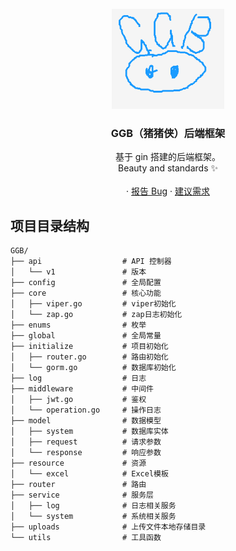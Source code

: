 <br />
<div align="center">
  <a href="https://github.com/wangyupo/GGB">
    <img src="./logo.png" alt="Logo" width="180" height="160">
  </a>

  <h3 align="center">GGB（猪猪侠）后端框架</h3>

  <p>
    基于 gin 搭建的后端框架。
    <br />
    Beauty and standards ✨
    <br />
    <br />
    ·
    <a href="https://github.com/wangyupo/GGB/issues">报告 Bug</a>
    ·
    <a href="https://github.com/wangyupo/GGB/issues">建议需求</a>
  </p>
</div>

## 项目目录结构

```
GGB/
├── api                  # API 控制器
│   └── v1               # 版本
├── config               # 全局配置
├── core                 # 核心功能
│   ├── viper.go         # viper初始化
│   └── zap.go           # zap日志初始化
├── enums                # 枚举
├── global               # 全局常量
├── initialize           # 项目初始化
│   ├── router.go        # 路由初始化
│   └── gorm.go          # 数据库初始化
├── log                  # 日志
├── middleware           # 中间件
│   ├── jwt.go           # 鉴权
│   └── operation.go     # 操作日志
├── model                # 数据模型
│   ├── system           # 数据库实体
│   ├── request          # 请求参数
│   └── response         # 响应参数
├── resource             # 资源
│   └── excel            # Excel模板
├── router               # 路由
├── service              # 服务层
│   ├── log              # 日志相关服务
│   └── system           # 系统相关服务
├── uploads              # 上传文件本地存储目录
└── utils                # 工具函数
```
